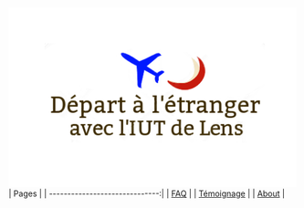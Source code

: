 ![Logo Projet](/uploads/logo-projet.png "Logo Projet")
| Pages        |
| ------------------------------:|
| [FAQ](/faq) |
| [Témoignage](/témoignage) |
| [About](/about)  |
